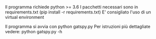 Il programma richiede python >= 3.6
I pacchetti necessari sono in requirements.txt
(pip install -r requirements.txt)
E' consigliato l'uso di un virtual environment

Il programma si avvia con python gatspy.py
Per istruzioni più dettagliate vedere:
	python gatspy.py -h

